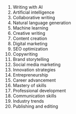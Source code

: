 1. Writing with AI
2. Artificial intelligence
3. Collaborative writing
4. Natural language generation
5. Machine learning
6. Creative writing
7. Content creation
8. Digital marketing
9. SEO optimization
10. Copywriting
11. Brand storytelling
12. Social media marketing
13. Innovation strategies
14. Entrepreneurship
15. Career advancement
16. Mastery of skills
17. Professional development
18. Communication skills
19. Industry trends
20. Publishing and editing
